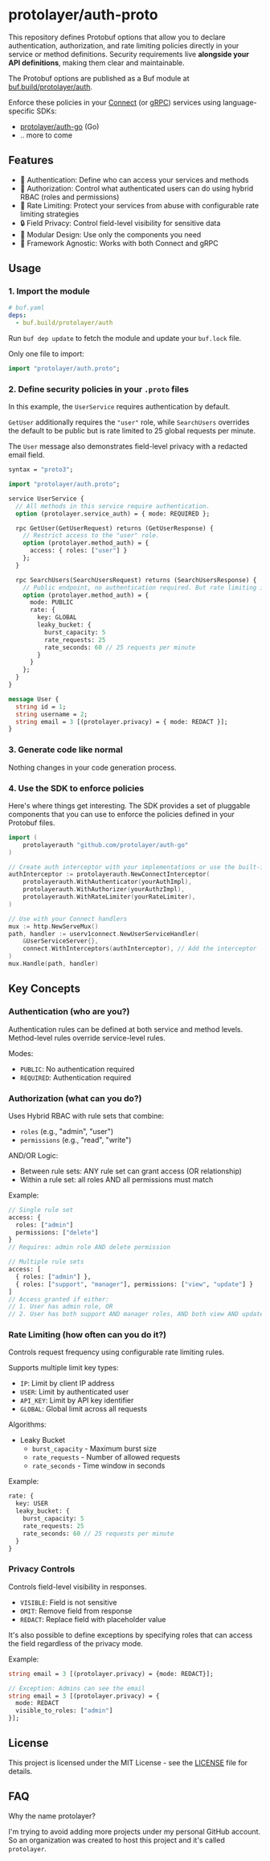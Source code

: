 # protolayer/auth-proto

This repository defines Protobuf options that allow you to declare authentication, authorization,
and rate limiting policies directly in your service or method definitions. Security requirements
live **alongside your API definitions**, making them clear and maintainable.

The Protobuf options are published as a Buf module at
[buf.build/protolayer/auth](https://buf.build/protolayer/auth).

Enforce these policies in your [Connect](https://connectrpc.com/) (or [gRPC](https://grpc.io/))
services using language-specific SDKs:

- [protolayer/auth-go](https://github.com/protolayer/auth-go) (Go)
- .. more to come

## Features

- 🔐 Authentication: Define who can access your services and methods
- 🎫 Authorization: Control what authenticated users can do using hybrid RBAC (roles and
  permissions)
- 🚦 Rate Limiting: Protect your services from abuse with configurable rate limiting strategies
- 🔒 Field Privacy: Control field-level visibility for sensitive data
- 🔌 Modular Design: Use only the components you need
- 🔧 Framework Agnostic: Works with both Connect and gRPC

## Usage

### 1. Import the module

```yaml
# buf.yaml
deps:
  - buf.build/protolayer/auth
```

Run `buf dep update` to fetch the module and update your `buf.lock` file.

Only one file to import:

```protobuf
import "protolayer/auth.proto";
```

### 2. Define security policies in your `.proto` files

In this example, the `UserService` requires authentication by default.

`GetUser` additionally requires the `"user"` role, while `SearchUsers` overrides the default to be
public but is rate limited to 25 global requests per minute.

The `User` message also demonstrates field-level privacy with a redacted email field.

```protobuf
syntax = "proto3";

import "protolayer/auth.proto";

service UserService {
  // All methods in this service require authentication.
  option (protolayer.service_auth) = { mode: REQUIRED };

  rpc GetUser(GetUserRequest) returns (GetUserResponse) {
    // Restrict access to the "user" role.
    option (protolayer.method_auth) = {
      access: { roles: ["user"] }
    };
  }

  rpc SearchUsers(SearchUsersRequest) returns (SearchUsersResponse) {
    // Public endpoint, no authentication required. But rate limiting is enforced.
    option (protolayer.method_auth) = {
      mode: PUBLIC
      rate: {
        key: GLOBAL
        leaky_bucket: {
          burst_capacity: 5
          rate_requests: 25
          rate_seconds: 60 // 25 requests per minute
        }
      }
    };
  }
}

message User {
  string id = 1;
  string username = 2;
  string email = 3 [(protolayer.privacy) = { mode: REDACT }];
}
```

### 3. Generate code like normal

Nothing changes in your code generation process.

### 4. Use the SDK to enforce policies

Here's where things get interesting. The SDK provides a set of pluggable components that you can use
to enforce the policies defined in your Protobuf files.

```go
import (
    protolayerauth "github.com/protolayer/auth-go"
)

// Create auth interceptor with your implementations or use the built-in ones.
authInterceptor := protolayerauth.NewConnectInterceptor(
    protolayerauth.WithAuthenticator(yourAuthImpl),
    protolayerauth.WithAuthorizer(yourAuthzImpl),
    protolayerauth.WithRateLimiter(yourRateLimiter),
)

// Use with your Connect handlers
mux := http.NewServeMux()
path, handler := userv1connect.NewUserServiceHandler(
    &UserServiceServer{},
    connect.WithInterceptors(authInterceptor), // Add the interceptor
)
mux.Handle(path, handler)
```

## Key Concepts

### Authentication (who are you?)

Authentication rules can be defined at both service and method levels. Method-level rules override
service-level rules.

Modes:

- `PUBLIC`: No authentication required
- `REQUIRED`: Authentication required

### Authorization (what can you do?)

Uses Hybrid RBAC with rule sets that combine:

- `roles` (e.g., "admin", "user")
- `permissions` (e.g., "read", "write")

AND/OR Logic:

- Between rule sets: ANY rule set can grant access (OR relationship)
- Within a rule set: all roles AND all permissions must match

Example:

```protobuf
// Single rule set
access: {
  roles: ["admin"]
  permissions: ["delete"]
}
// Requires: admin role AND delete permission

// Multiple rule sets
access: [
  { roles: ["admin"] },
  { roles: ["support", "manager"], permissions: ["view", "update"] }
]
// Access granted if either:
// 1. User has admin role, OR
// 2. User has both support AND manager roles, AND both view AND update permissions
```

### Rate Limiting (how often can you do it?)

Controls request frequency using configurable rate limiting rules.

Supports multiple limit key types:

- `IP`: Limit by client IP address
- `USER`: Limit by authenticated user
- `API_KEY`: Limit by API key identifier
- `GLOBAL`: Global limit across all requests

Algorithms:

- Leaky Bucket
  - `burst_capacity` - Maximum burst size
  - `rate_requests` - Number of allowed requests
  - `rate_seconds` - Time window in seconds

Example:

```protobuf
rate: {
  key: USER
  leaky_bucket: {
    burst_capacity: 5
    rate_requests: 25
    rate_seconds: 60 // 25 requests per minute
  }
}
```

### Privacy Controls

Controls field-level visibility in responses.

- `VISIBLE`: Field is not sensitive
- `OMIT`: Remove field from response
- `REDACT`: Replace field with placeholder value

It's also possible to define exceptions by specifying roles that can access the field regardless of
the privacy mode.

Example:

```protobuf
string email = 3 [(protolayer.privacy) = {mode: REDACT}];

// Exception: Admins can see the email
string email = 3 [(protolayer.privacy) = {
  mode: REDACT
  visible_to_roles: ["admin"]
}];
```

## License

This project is licensed under the MIT License - see the [LICENSE](LICENSE) file for details.

## FAQ

Why the name protolayer?

I'm trying to avoid adding more projects under my personal GitHub account. So an organization was
created to host this project and it's called `protolayer`.
